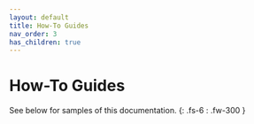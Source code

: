 ```yaml
---
layout: default
title: How-To Guides
nav_order: 3
has_children: true
---
```


# How-To Guides
See below for samples of this documentation.
{: .fs-6 : .fw-300 }